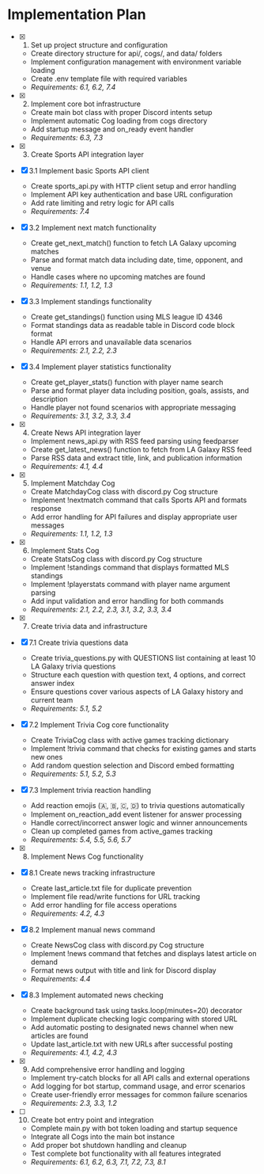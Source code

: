 # Implementation Plan

- [x] 1. Set up project structure and configuration

  - Create directory structure for api/, cogs/, and data/ folders
  - Implement configuration management with environment variable loading
  - Create .env template file with required variables
  - _Requirements: 6.1, 6.2, 7.4_

- [x] 2. Implement core bot infrastructure

  - Create main bot class with proper Discord intents setup
  - Implement automatic Cog loading from cogs directory
  - Add startup message and on_ready event handler
  - _Requirements: 6.3, 7.3_

- [x] 3. Create Sports API integration layer
- [x] 3.1 Implement basic Sports API client

  - Create sports_api.py with HTTP client setup and error handling
  - Implement API key authentication and base URL configuration
  - Add rate limiting and retry logic for API calls
  - _Requirements: 7.4_

- [x] 3.2 Implement next match functionality

  - Create get_next_match() function to fetch LA Galaxy upcoming matches
  - Parse and format match data including date, time, opponent, and venue
  - Handle cases where no upcoming matches are found
  - _Requirements: 1.1, 1.2, 1.3_

- [x] 3.3 Implement standings functionality

  - Create get_standings() function using MLS league ID 4346
  - Format standings data as readable table in Discord code block format
  - Handle API errors and unavailable data scenarios
  - _Requirements: 2.1, 2.2, 2.3_

- [x] 3.4 Implement player statistics functionality

  - Create get_player_stats() function with player name search
  - Parse and format player data including position, goals, assists, and description
  - Handle player not found scenarios with appropriate messaging
  - _Requirements: 3.1, 3.2, 3.3, 3.4_

- [x] 4. Create News API integration layer

  - Implement news_api.py with RSS feed parsing using feedparser
  - Create get_latest_news() function to fetch from LA Galaxy RSS feed
  - Parse RSS data and extract title, link, and publication information
  - _Requirements: 4.1, 4.4_

- [x] 5. Implement Matchday Cog

  - Create MatchdayCog class with discord.py Cog structure
  - Implement !nextmatch command that calls Sports API and formats response
  - Add error handling for API failures and display appropriate user messages
  - _Requirements: 1.1, 1.2, 1.3_

- [x] 6. Implement Stats Cog

  - Create StatsCog class with discord.py Cog structure
  - Implement !standings command that displays formatted MLS standings
  - Implement !playerstats command with player name argument parsing
  - Add input validation and error handling for both commands
  - _Requirements: 2.1, 2.2, 2.3, 3.1, 3.2, 3.3, 3.4_

- [x] 7. Create trivia data and infrastructure
- [x] 7.1 Create trivia questions data

  - Create trivia_questions.py with QUESTIONS list containing at least 10 LA Galaxy trivia questions
  - Structure each question with question text, 4 options, and correct answer index
  - Ensure questions cover various aspects of LA Galaxy history and current team
  - _Requirements: 5.1, 5.2_

- [x] 7.2 Implement Trivia Cog core functionality

  - Create TriviaCog class with active games tracking dictionary
  - Implement !trivia command that checks for existing games and starts new ones
  - Add random question selection and Discord embed formatting
  - _Requirements: 5.1, 5.2, 5.3_

- [x] 7.3 Implement trivia reaction handling

  - Add reaction emojis (🇦, 🇧, 🇨, 🇩) to trivia questions automatically
  - Implement on_reaction_add event listener for answer processing
  - Handle correct/incorrect answer logic and winner announcements
  - Clean up completed games from active_games tracking
  - _Requirements: 5.4, 5.5, 5.6, 5.7_

- [x] 8. Implement News Cog functionality
- [x] 8.1 Create news tracking infrastructure

  - Create last_article.txt file for duplicate prevention
  - Implement file read/write functions for URL tracking
  - Add error handling for file access operations
  - _Requirements: 4.2, 4.3_

- [x] 8.2 Implement manual news command

  - Create NewsCog class with discord.py Cog structure
  - Implement !news command that fetches and displays latest article on demand
  - Format news output with title and link for Discord display
  - _Requirements: 4.4_

- [x] 8.3 Implement automated news checking

  - Create background task using tasks.loop(minutes=20) decorator
  - Implement duplicate checking logic comparing with stored URL
  - Add automatic posting to designated news channel when new articles are found
  - Update last_article.txt with new URLs after successful posting
  - _Requirements: 4.1, 4.2, 4.3_

- [x] 9. Add comprehensive error handling and logging

  - Implement try-catch blocks for all API calls and external operations
  - Add logging for bot startup, command usage, and error scenarios
  - Create user-friendly error messages for common failure scenarios
  - _Requirements: 2.3, 3.3, 1.2_

- [ ] 10. Create bot entry point and integration
  - Complete main.py with bot token loading and startup sequence
  - Integrate all Cogs into the main bot instance
  - Add proper bot shutdown handling and cleanup
  - Test complete bot functionality with all features integrated
  - _Requirements: 6.1, 6.2, 6.3, 7.1, 7.2, 7.3, 8.1_
